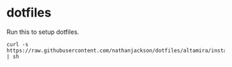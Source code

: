 # dotfiles
Run this to setup dotfiles.
```
curl -s https://raw.githubusercontent.com/nathanjackson/dotfiles/altamira/install.sh | sh
```
